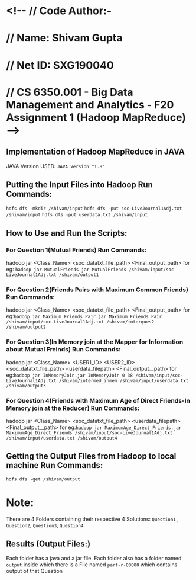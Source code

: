 # <!-- // Code Author:-
# // Name: Shivam Gupta
# // Net ID: SXG190040
# // CS 6350.001 - Big Data Management and Analytics - F20 Assignment 1 (Hadoop MapReduce) -->

## Implementation of Hadoop MapReduce in JAVA

JAVA Version USED: ```JAVA Version "1.8" ```


## Putting the Input Files into Hadoop Run Commands:
```hdfs dfs -mkdir /shivam/input```
```hdfs dfs -put soc-LiveJournal1Adj.txt /shivam/input```
```hdfs dfs -put userdata.txt /shivam/input```
        
## How to Use and Run the Scripts:
 
 ### For Question 1(Mutual Friends) Run Commands:
 hadoop jar <jarname> <Class_Name> <soc_datatxt_file_path> <Final_output_path>
 for eg: ```hadoop jar MutualFriends.jar MutualFriends /shivam/input/soc-LiveJournal1Adj.txt /shivam/output1```

 ### For Question 2(Friends Pairs with Maximum Common Friends) Run Commands:
 hadoop jar <jarname> <Class_Name> <soc_datatxt_file_path> <Intermediateoutput> <Final_output_path>
 for eg:```hadoop jar Maximum_Friends_Pair.jar Maximum_Friends_Pair /shivam/input/soc-LiveJournal1Adj.txt /shivam/interques2 /shivam/output2```


  ### For Question 3(In Memory join at the Mapper for Information about Mutual Freinds) Run Commands:
 hadoop jar <jarname> <Class_Name> <USER1_ID> <USER2_ID> <soc_datatxt_file_path> <Intermediateoutput> <userdata_filepath> <Final_output__path>
 for eg:```hadoop jar InMemoryJoin.jar InMemoryJoin 0 38 /shivam/input/soc-LiveJournal1Adj.txt /shivam/intermed_inmem /shivam/input/userdata.txt /shivam/output3```


  ### For Question 4(Friends with Maximum Age of Direct Friends-In Memory join at the Reducer) Run Commands:
 hadoop jar <jarname> <Class_Name> <soc_datatxt_file_path> <userdata_filepath> <Final_output__path>
 for eg:```hadoop jar MaximumAge_Direct_Friends.jar MaximumAge_Direct_Friends /shivam/input/soc-LiveJournal1Adj.txt /shivam/input/userdata.txt /shivam/output4```


## Getting the Output Files from Hadoop to local machine Run Commands:
```hdfs dfs -get /shivam/output```



# Note: 

There are 4 Folders containing their respective 4 Solutions:
```Question1``` , ```Question2```, ```Question3```, ```Question4```
## Results (Output Files:)
 Each folder has a java and a jar file. Each folder also has a folder named ```output``` inside which there is a File named ```part-r-00000``` which contains output of that Question

